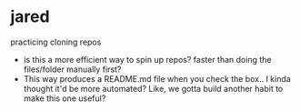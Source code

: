 # jared

practicing cloning repos

- is this a more efficient way to spin up repos? faster than doing the files/folder manually first?
- This way produces a README.md file when you check the box.. I kinda thought it'd be more automated?  Like, we gotta build another habit to make this one useful?
